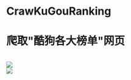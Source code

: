 # CrawKuGouRanking
<h1>爬取"酷狗各大榜单"网页</h1><br>
<img src=https://github.com/zzzhongshuo/CrawKuGouRanking/raw/master/images/1.png><br>
<img src=https://github.com/zzzhongshuo/CrawKuGouRanking/raw/master/images/2.png><br>
